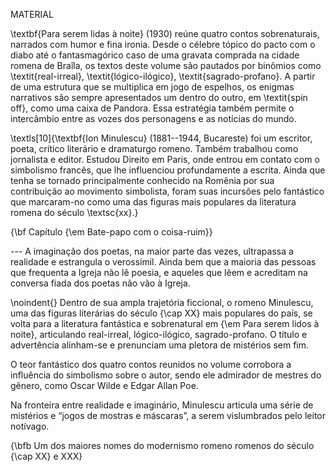 MATERIAL


\textbf{Para serem lidas à noite} (1930) reúne quatro contos sobrenaturais, narrados com humor e fina ironia. Desde o célebre tópico do pacto com o diabo até o fantasmagórico caso de uma gravata comprada na cidade romena de Braîla, os textos deste volume são pautados por binômios como \textit{real-irreal}, \textit{lógico-ilógico}, \textit{sagrado-profano}. A partir de uma estrutura que se multiplica em jogo de espelhos, os enigmas narrativos são sempre apresentados um dentro do outro, em \textit{spin off}, como uma caixa de Pandora. Essa estratégia também permite o intercâmbio entre as vozes dos personagens e as notícias do mundo.

\textls[10]{\textbf{Ion Minulescu} (1881--1944, Bucareste) foi um escritor, poeta, crítico literário e dramaturgo romeno. Também trabalhou como jornalista e editor. Estudou Direito em Paris, onde entrou em contato com o simbolismo francês, que lhe influenciou profundamente a escrita. Ainda que tenha se tornado principalmente conhecido na Romênia por sua contribuição ao movimento simbolista, foram suas incursões pelo fantástico que marcaram-no como uma das figuras mais populares da literatura romena do século \textsc{xx}.}


{\bf Capítulo {\em Bate-papo com o coisa-ruim}}


--- A imaginação dos poetas, na maior parte das vezes, ultrapassa a realidade e estrangula o verossímil. Ainda bem que a maioria das pessoas que frequenta a Igreja não lê poesia, e aqueles que lêem e acreditam na conversa fiada dos poetas não vão à Igreja.

\noindent{} Dentro de sua ampla trajetória ficcional, o romeno Minulescu, uma das figuras literárias do século {\cap XX} mais populares do país, se volta para a literatura fantástica e sobrenatural em {\em Para serem lidos à noite}, articulando real-irreal, lógico-ilógico, sagrado-profano. O título e advertência alinham-se e prenunciam uma pletora de mistérios sem fim.

O teor fantástico dos quatro contos reunidos no volume corrobora a influência do simbolismo sobre o autor, sendo ele admirador de mestres do gênero, como Oscar Wilde e Edgar Allan Poe. 

Na fronteira entre realidade e imaginário, Minulescu articula uma série de mistérios e “jogos de mostras e máscaras”, a serem vislumbrados pelo leitor notívago. 

{\bfb Um dos maiores nomes do modernismo romeno romenos do século {\cap XX} e XXX}
